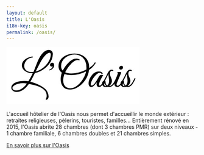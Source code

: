 ```yaml
---
layout: default
title: L'Oasis
i18n-key: oasis
permalink: /oasis/
---
```


<picture class="oasis-title">
  <source srcset="images/oasis.webp" type="image/webp">
  <img src="/images/oasis.jpg" alt="L'Oasis">
</picture>

L'accueil hôtelier de l'Oasis nous permet d'accueillir le monde extérieur : retraites religieuses, pèlerins, touristes, familles… Entièrement rénové en 2015, l'Oasis abrite 28 chambres (dont 3 chambres PMR) sur deux niveaux - 1 chambre familiale, 6 chambres doubles et 21 chambres simples.

<p class="text-center"><a class="btn oasis-cta" href="https://oasis.maisonstvincent.fr/">En savoir plus sur l'Oasis</a></p>